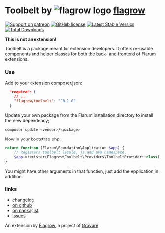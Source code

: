 # Toolbelt by ![flagrow logo](https://avatars0.githubusercontent.com/u/16413865?v=3&s=15) [flagrow](https://discuss.flarum.org/d/1832-flagrow-extension-developer-group)

[![Support on patreon](https://img.shields.io/badge/support%20on-patreon-orange.svg)](https://patreon.com/flagrow) [![GitHub license](https://img.shields.io/badge/license-MIT-blue.svg)](https://raw.githubusercontent.com/flagrow/toolbelt/license.md) [![Latest Stable Version](https://img.shields.io/packagist/v/flagrow/toolbelt.svg)](https://github.com/flagrow/toolbelt) [![Total Downloads](https://img.shields.io/packagist/dt/flagrow/toolbelt.svg)](https://github.com/flagrow/toolbelt)

__This is not an extension!__

Toolbelt is a package meant for extension developers. It offers re-usable components and helper classes for both the
back- and frontend of Flarum extensions.

### Use

Add to your extension composer.json:

```json
  "require": {
    // ..
    "flagrow/toolbelt": "^0.1.0"
  }
```

Update your own package from the Flarum installation directory to install the new dependency;

```bash
composer update <vendor>/<package>
```

Now in your bootstrap.php:

```php
return function (Flarum\Foundation\Application $app) {
    // Registers toolbelt locale, js and php namespace.
    $app->register(Flagrow\Toolbelt\Providers\ToolbeltProvider::class);
}
```

You might have other arguments in that function, just add the Application in addition.

### links

- [changelog](https://github.com/flagrow/toolbelt/blob/master/changelog.md)
- [on github](https://github.com/flagrow/toolbelt)
- [on packagist](http://packagist.com/packages/flagrow/toolbelt)
- [issues](https://github.com/flagrow/toolbelt/issues)


An extension by [Flagrow](https://flagrow.io), a project of [Gravure](https://gravure.io).

